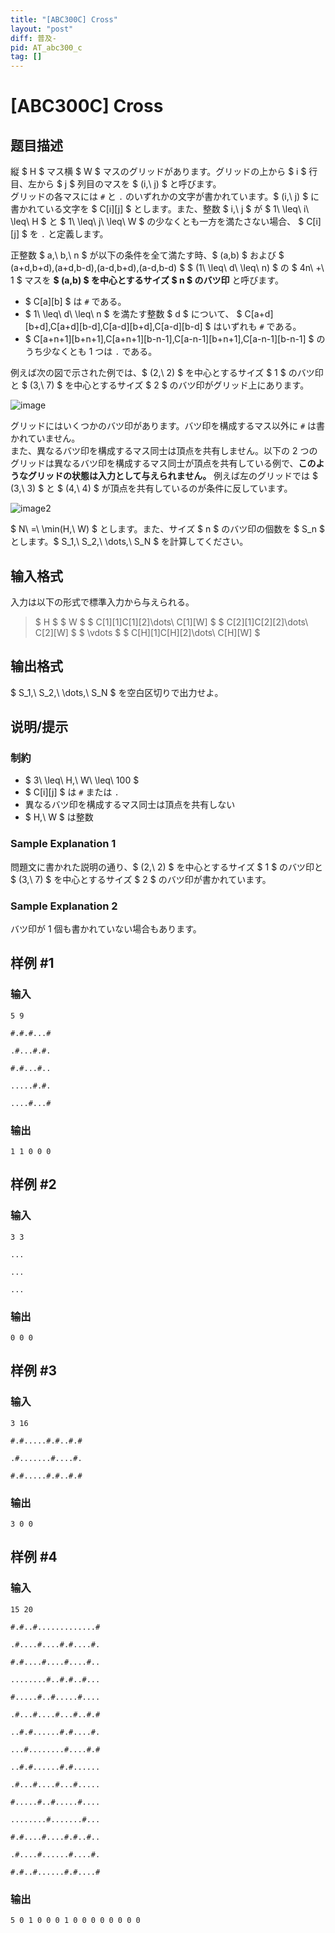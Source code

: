 ```yaml
---
title: "[ABC300C] Cross"
layout: "post"
diff: 普及-
pid: AT_abc300_c
tag: []
---
```


# [ABC300C] Cross

## 题目描述

[problemUrl]: https://atcoder.jp/contests/abc300/tasks/abc300_c

縦 $ H $ マス横 $ W $ マスのグリッドがあります。グリッドの上から $ i $ 行目、左から $ j $ 列目のマスを $ (i,\ j) $ と呼びます。  
 グリッドの各マスには `#` と `.` のいずれかの文字が書かれています。$ (i,\ j) $ に書かれている文字を $ C[i][j] $ とします。また、整数 $ i,\ j $ が $ 1\ \leq\ i\ \leq\ H $ と $ 1\ \leq\ j\ \leq\ W $ の少なくとも一方を満たさない場合、 $ C[i][j] $ を `.` と定義します。

正整数 $ a,\ b,\ n $ が以下の条件を全て満たす時、$ (a,b) $ および $ (a+d,b+d),(a+d,b-d),(a-d,b+d),(a-d,b-d) $ $ (1\ \leq\ d\ \leq\ n) $ の $ 4n\ +\ 1 $ マスを **$ (a,b) $ を中心とするサイズ $ n $ のバツ印** と呼びます。

- $ C[a][b] $ は `#` である。
- $ 1\ \leq\ d\ \leq\ n $ を満たす整数 $ d $ について、 $ C[a+d][b+d],C[a+d][b-d],C[a-d][b+d],C[a-d][b-d] $ はいずれも `#` である。
- $ C[a+n+1][b+n+1],C[a+n+1][b-n-1],C[a-n-1][b+n+1],C[a-n-1][b-n-1] $ のうち少なくとも 1 つは `.` である。
 
例えば次の図で示された例では、$ (2,\ 2) $ を中心とするサイズ $ 1 $ のバツ印と $ (3,\ 7) $ を中心とするサイズ $ 2 $ のバツ印がグリッド上にあります。

![image](https://img.atcoder.jp/ghi/abc300c_aa5161e20f55652dc61ad221348765bb002e4eed378c352bc0e44c7555148ebc.jpg)

グリッドにはいくつかのバツ印があります。バツ印を構成するマス以外に `#` は書かれていません。  
 また、異なるバツ印を構成するマス同士は頂点を共有しません。以下の 2 つのグリッドは異なるバツ印を構成するマス同士が頂点を共有している例で、**このようなグリッドの状態は入力として与えられません。** 例えば左のグリッドでは $ (3,\ 3) $ と $ (4,\ 4) $ が頂点を共有しているのが条件に反しています。

![image2](https://cdn.luogu.com.cn/upload/vjudge_pic/AT_abc300_c/af4437e0a6d74885bdf21777218fa90fa4795735.png)

$ N\ =\ \min(H,\ W) $ とします。また、サイズ $ n $ のバツ印の個数を $ S_n $ とします。$ S_1,\ S_2,\ \dots,\ S_N $ を計算してください。

## 输入格式

入力は以下の形式で標準入力から与えられる。

> $ H $ $ W $ $ C[1][1]C[1][2]\dots\ C[1][W] $ $ C[2][1]C[2][2]\dots\ C[2][W] $ $ \vdots $ $ C[H][1]C[H][2]\dots\ C[H][W] $

## 输出格式

$ S_1,\ S_2,\ \dots,\ S_N $ を空白区切りで出力せよ。

## 说明/提示

### 制約

- $ 3\ \leq\ H,\ W\ \leq\ 100 $
- $ C[i][j] $ は `#` または `.`
- 異なるバツ印を構成するマス同士は頂点を共有しない
- $ H,\ W $ は整数
 
### Sample Explanation 1

問題文に書かれた説明の通り、$ (2,\ 2) $ を中心とするサイズ $ 1 $ のバツ印と $ (3,\ 7) $ を中心とするサイズ $ 2 $ のバツ印が書かれています。

### Sample Explanation 2

バツ印が 1 個も書かれていない場合もあります。

## 样例 #1

### 输入

```
5 9
#.#.#...#
.#...#.#.
#.#...#..
.....#.#.
....#...#
```

### 输出

```
1 1 0 0 0
```

## 样例 #2

### 输入

```
3 3
...
...
...
```

### 输出

```
0 0 0
```

## 样例 #3

### 输入

```
3 16
#.#.....#.#..#.#
.#.......#....#.
#.#.....#.#..#.#
```

### 输出

```
3 0 0
```

## 样例 #4

### 输入

```
15 20
#.#..#.............#
.#....#....#.#....#.
#.#....#....#....#..
........#..#.#..#...
#.....#..#.....#....
.#...#....#...#..#.#
..#.#......#.#....#.
...#........#....#.#
..#.#......#.#......
.#...#....#...#.....
#.....#..#.....#....
........#.......#...
#.#....#....#.#..#..
.#....#......#....#.
#.#..#......#.#....#
```

### 输出

```
5 0 1 0 0 0 1 0 0 0 0 0 0 0 0
```

